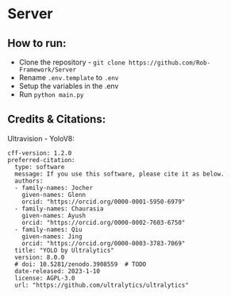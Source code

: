 # Server

## How to run:
* Clone the repository - `git clone https://github.com/Rob-Framework/Server`
* Rename `.env.template` to `.env`
* Setup the variables in the .env
* Run `python main.py`

## Credits & Citations:
Ultravision - YoloV8:
```
cff-version: 1.2.0
preferred-citation:
  type: software
  message: If you use this software, please cite it as below.
  authors:
  - family-names: Jocher
    given-names: Glenn
    orcid: "https://orcid.org/0000-0001-5950-6979"
  - family-names: Chaurasia
    given-names: Ayush
    orcid: "https://orcid.org/0000-0002-7603-6750"
  - family-names: Qiu
    given-names: Jing
    orcid: "https://orcid.org/0000-0003-3783-7069"
  title: "YOLO by Ultralytics"
  version: 8.0.0
  # doi: 10.5281/zenodo.3908559  # TODO
  date-released: 2023-1-10
  license: AGPL-3.0
  url: "https://github.com/ultralytics/ultralytics"
```

